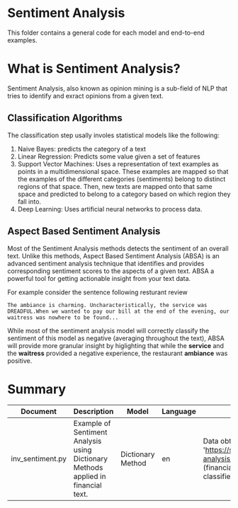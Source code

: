 # Sentiment Analysis

This folder contains a general code for each model and end-to-end examples. 

# What is Sentiment Analysis?
Sentiment Analysis, also known as opinion mining is a sub-field of NLP that tries to identify and exract opinions from a given text. 

## Classification Algorithms
The classification step usally involes statistical models like the following:
1. Naive Bayes: predicts the category of a text
2. Linear Regression: Predicts some value given a set of features
3. Support Vector Machines: Uses a representation of text examples as points in a multidimensional space. These examples are mapped so that the examples of the different categories (sentiments) belong to distinct regions of that space. Then, new texts are mapped onto that same space and predicted to belong to a category based on which region they fall into.
4. Deep Learning: Uses artificial neural networks to process data.

## Aspect Based Sentiment Analysis

Most of the Sentiment Analysis methods detects the sentiment of an overall text. Unlike this methods, Aspect Based Sentiment Analysis (ABSA) is an advanced sentiment analysis technique that identifies and provides corresponding sentiment scores to the aspects of a given text. ABSA a powerful tool for getting actionable insight from your text data. 

For example consider the sentence following resturant review

`The ambiance is charming. Uncharacteristically, the service was DREADFUL.When we wanted to pay our bill at the end of the evening, our waitress was nowhere to be found...`

While most of the sentiment analysis model will correctly classify the sentiment of this model as negative (averaging throughout the text), ABSA will provide more granular insight by higlighting that while the **service** and the **waitress** provided a negative experience, the restaurant **ambiance** was positive. 


# Summary

| Document  | Description | Model | Language | Data |
|-----------|-------------|--------|---------|------|
|inv_sentiment.py| Example of Sentiment Analysis using Dictionary Methods applied in financial text. | Dictionary Method | en | Data obtained from: 'https://sraf.nd.edu/textual-analysis/resources/' (financial words already classified)| 
